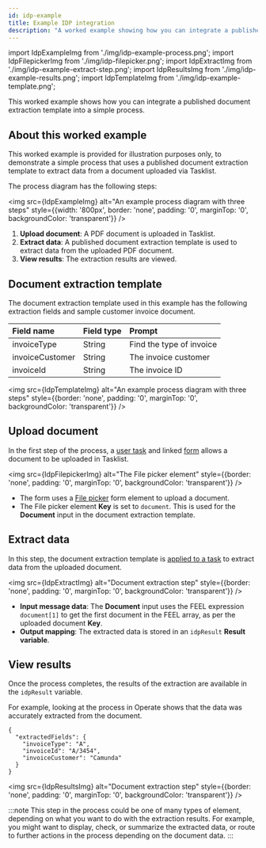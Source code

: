 ```yaml
---
id: idp-example
title: Example IDP integration
description: "A worked example showing how you can integrate a published IDP document extraction template into a simple process in Web Modeler."
---
```


import IdpExampleImg from './img/idp-example-process.png';
import IdpFilepickerImg from './img/idp-filepicker.png';
import IdpExtractImg from './img/idp-example-extract-step.png';
import IdpResultsImg from './img/idp-example-results.png';
import IdpTemplateImg from './img/idp-example-template.png';

This worked example shows how you can integrate a published document extraction template into a simple process.

## About this worked example

This worked example is provided for illustration purposes only, to demonstrate a simple process that uses a published document extraction template to extract data from a document uploaded via Tasklist.

The process diagram has the following steps:

<img src={IdpExampleImg} alt="An example process diagram with three steps" style={{width: '800px', border: 'none', padding: '0', marginTop: '0', backgroundColor: 'transparent'}} />

1. **Upload document**: A PDF document is uploaded in Tasklist.
1. **Extract data**: A published document extraction template is used to extract data from the uploaded PDF document.
1. **View results**: The extraction results are viewed.

## Document extraction template

The document extraction template used in this example has the following extraction fields and sample customer invoice document.

| Field name      | Field type | Prompt                   |
| :-------------- | :--------- | :----------------------- |
| invoiceType     | String     | Find the type of invoice |
| invoiceCustomer | String     | The invoice customer     |
| invoiceId       | String     | The invoice ID           |

<img src={IdpTemplateImg} alt="An example process diagram with three steps" style={{border: 'none', padding: '0', marginTop: '0', backgroundColor: 'transparent'}} />

## Upload document

In the first step of the process, a [user task](/components/modeler/bpmn/user-tasks/user-tasks.md) and linked [form](/components/modeler/forms/camunda-forms-reference.md) allows a document to be uploaded in Tasklist.

<img src={IdpFilepickerImg} alt="The File picker element" style={{border: 'none', padding: '0', marginTop: '0', backgroundColor: 'transparent'}} />

- The form uses a [File picker](/components/modeler/forms/form-element-library/forms-element-library-filepicker.md) form element to upload a document.
- The File picker element **Key** is set to `document`. This is used for the **Document** input in the document extraction template.

## Extract data

In this step, the document extraction template is [applied to a task](idp-integrate.md#create-and-configure-an-idp-task) to extract data from the uploaded document.

<img src={IdpExtractImg} alt="Document extraction step" style={{border: 'none', padding: '0', marginTop: '0', backgroundColor: 'transparent'}} />

- **Input message data**: The **Document** input uses the FEEL expression `document[1]` to get the first document in the FEEL array, as per the uploaded document **Key**.
- **Output mapping**: The extracted data is stored in an `idpResult` **Result variable**.

## View results

Once the process completes, the results of the extraction are available in the `idpResult` variable.

For example, looking at the process in Operate shows that the data was accurately extracted from the document.

```
{
  "extractedFields": {
    "invoiceType": "A",
    "invoiceId": "A/3454",
    "invoiceCustomer": "Camunda"
  }
}
```

<img src={IdpResultsImg} alt="Document extraction step" style={{border: 'none', padding: '0', marginTop: '0', backgroundColor: 'transparent'}} />

:::note
This step in the process could be one of many types of element, depending on what you want to do with the extraction results. For example, you might want to display, check, or summarize the extracted data, or route to further actions in the process depending on the document data.
:::
